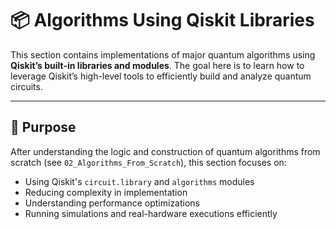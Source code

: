 # 📦 Algorithms Using Qiskit Libraries

This section contains implementations of major quantum algorithms using **Qiskit’s built-in libraries and modules**. The goal here is to learn how to leverage Qiskit’s high-level tools to efficiently build and analyze quantum circuits.

---

## 🚀 Purpose

After understanding the logic and construction of quantum algorithms from scratch (see `02_Algorithms_From_Scratch`), this section focuses on:

- Using Qiskit's `circuit.library` and `algorithms` modules
- Reducing complexity in implementation
- Understanding performance optimizations
- Running simulations and real-hardware executions efficiently


